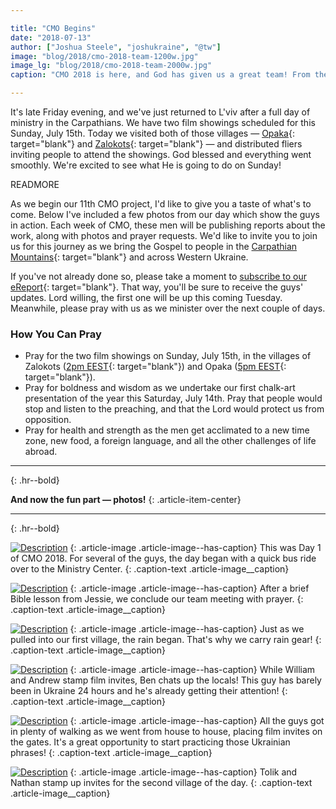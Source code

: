 ```yaml
---

title: "CMO Begins"
date: "2018-07-13"
author: ["Joshua Steele", "joshukraine", "@tw"]
image: "blog/2018/cmo-2018-team-1200w.jpg"
image_lg: "blog/2018/cmo-2018-team-2000w.jpg"
caption: "CMO 2018 is here, and God has given us a great team! From the left: Tolik Zhylavy, Andrew Howard, Andrew Joyner, Nathan Day, Jessie Beal, Joshua Steele, Elliot Shupe, Ben Sargent, William West, Isaiah Mahlstedt"

---
```


It's late Friday evening, and we've just returned to L'viv after a full day of ministry in the Carpathians. We have two film showings scheduled for this Sunday, July 15th. Today we visited both of those villages — [Opaka](https://uk.wikipedia.org/wiki/%D0%9E%D0%BF%D0%B0%D0%BA%D0%B0){: target="blank"} and [Zalokots](https://uk.wikipedia.org/wiki/%D0%97%D0%B0%D0%BB%D0%BE%D0%BA%D0%BE%D1%82%D1%8C){: target="blank"} — and distributed fliers inviting people to attend the showings. God blessed and everything went smoothly. We're excited to see what He is going to do on Sunday!

READMORE

As we begin our 11th CMO project, I'd like to give you a taste of what's to come. Below I've included a few photos from our day which show the guys in action. Each week of CMO, these men will be publishing reports about the work, along with photos and prayer requests. We'd like to invite you to join us for this journey as we bring the Gospel to people in the [Carpathian Mountains](https://en.wikipedia.org/wiki/Carpathian_Mountains){: target="blank"} and across Western Ukraine.

If you've not already done so, please take a moment to [subscribe to our eReport](/subscribe){: target="blank"}. That way, you'll be sure to receive the guys' updates. Lord willing, the first one will be up this coming Tuesday. Meanwhile, please pray with us as we minister over the next couple of days.

### How You Can Pray

* Pray for the two film showings on Sunday, July 15th, in the villages of Zalokots ([2pm EEST](https://www.timeanddate.com/worldclock/ukraine/lviv){: target="blank"}) and Opaka ([5pm EEST](https://www.timeanddate.com/worldclock/ukraine/lviv){: target="blank"}).
* Pray for boldness and wisdom as we undertake our first chalk-art presentation of the year this Saturday, July 14th. Pray that people would stop and listen to the preaching, and that the Lord would protect us from opposition.
* Pray for health and strength as the men get acclimated to a new time zone, new food, a foreign language, and all the other challenges of life abroad.

---
{: .hr--bold}

**And now the fun part — photos!**
{: .article-item-center}

---
{: .hr--bold}

[![Description](assets/images/blog/2018/morning-bus-550w.jpg)](assets/images/blog/2018/morning-bus-2000w.jpg)
{: .article-image .article-image--has-caption}
This was Day 1 of CMO 2018. For several of the guys, the day began with a quick bus ride over to the Ministry Center.
{: .caption-text .article-image__caption}

[![Description](assets/images/blog/2018/team-prayer-meeting-550w.jpg)](assets/images/blog/2018/team-prayer-meeting-2000w.jpg)
{: .article-image .article-image--has-caption}
After a brief Bible lesson from Jessie, we conclude our team meeting with prayer.
{: .caption-text .article-image__caption}

[![Description](assets/images/blog/2018/rain-gear-on-550w.jpg)](assets/images/blog/2018/rain-gear-on-2000w.jpg)
{: .article-image .article-image--has-caption}
Just as we pulled into our first village, the rain began. That's why we carry rain gear!
{: .caption-text .article-image__caption}

[![Description](assets/images/blog/2018/chatting-locals-550w.jpg)](assets/images/blog/2018/chatting-locals-2000w.jpg)
{: .article-image .article-image--has-caption}
While William and Andrew stamp film invites, Ben chats up the locals! This guy has barely been in Ukraine 24 hours and he's already getting their attention!
{: .caption-text .article-image__caption}

[![Description](assets/images/blog/2018/passing-film-invites-550w.jpg)](assets/images/blog/2018/passing-film-invites-2000w.jpg)
{: .article-image .article-image--has-caption}
All the guys got in plenty of walking as we went from house to house, placing film invites on the gates. It's a great opportunity to start practicing those Ukrainian phrases!
{: .caption-text .article-image__caption}

[![Description](assets/images/blog/2018/tolik-nathan-stamp-up-550w.jpg)](assets/images/blog/2018/tolik-nathan-stamp-up-2000w.jpg)
{: .article-image .article-image--has-caption}
Tolik and Nathan stamp up invites for the second village of the day.
{: .caption-text .article-image__caption}
